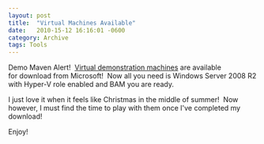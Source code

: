 ```yaml
---
layout: post
title:  "Virtual Machines Available"
date:   2010-15-12 16:16:01 -0600
category: Archive
tags: Tools 
---
```

Demo Maven Alert!  [Virtual demonstration machines](http://www.microsoft.com/downloads/details.aspx?FamilyID=751fa0d1-356c-4002-9c60-d539896c66ce&displaylang=en) are available for download from Microsoft!  Now all you need is Windows Server 2008 R2 with Hyper-V role enabled and BAM you are ready. 

I just love it when it feels like Christmas in the middle of summer!  Now however, I must find the time to play with them once I've completed my download! 

Enjoy! 

